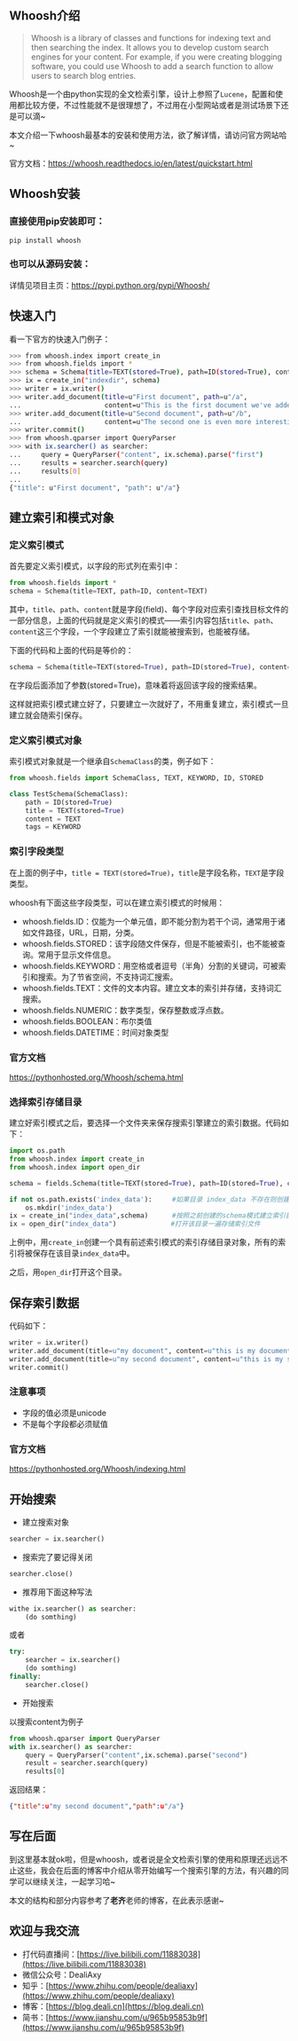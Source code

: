 ## Whoosh介绍

>Whoosh is a library of classes and functions for indexing text and then searching the index. It allows you to develop custom search engines for your content. For example, if you were creating blogging software, you could use Whoosh to add a search function to allow users to search blog entries.

Whoosh是一个由python实现的全文检索引擎，设计上参照了`Lucene`，配置和使用都比较方便，不过性能就不是很理想了，不过用在小型网站或者是测试场景下还是可以滴~

本文介绍一下whoosh最基本的安装和使用方法，欲了解详情，请访问官方网站哈~

官方文档：https://whoosh.readthedocs.io/en/latest/quickstart.html

## Whoosh安装

### 直接使用pip安装即可：

```  
pip install whoosh
```

### 也可以从源码安装：

详情见项目主页：https://pypi.python.org/pypi/Whoosh/

## 快速入门

看一下官方的快速入门例子：

```bash
>>> from whoosh.index import create_in
>>> from whoosh.fields import *
>>> schema = Schema(title=TEXT(stored=True), path=ID(stored=True), content=TEXT)
>>> ix = create_in("indexdir", schema)
>>> writer = ix.writer()
>>> writer.add_document(title=u"First document", path=u"/a",
...                     content=u"This is the first document we've added!")
>>> writer.add_document(title=u"Second document", path=u"/b",
...                     content=u"The second one is even more interesting!")
>>> writer.commit()
>>> from whoosh.qparser import QueryParser
>>> with ix.searcher() as searcher:
...     query = QueryParser("content", ix.schema).parse("first")
...     results = searcher.search(query)
...     results[0]
...
{"title": u"First document", "path": u"/a"}
```

## 建立索引和模式对象

### 定义索引模式

首先要定义索引模式，以字段的形式列在索引中：

```python
from whoosh.fields import *
schema = Schema(title=TEXT, path=ID, content=TEXT)
```

其中，`title`、`path`、`content`就是字段(field)、每个字段对应索引查找目标文件的一部分信息，上面的代码就是定义索引的模式——索引内容包括`title`、`path`、`content`这三个字段，一个字段建立了索引就能被搜索到，也能被存储。

下面的代码和上面的代码是等价的：

```python
schema = Schema(title=TEXT(stored=True), path=ID(stored=True), content=TEXT)
```

在字段后面添加了参数(stored=True)，意味着将返回该字段的搜索结果。

这样就把索引模式建立好了，只要建立一次就好了，不用重复建立，索引模式一旦建立就会随索引保存。

### 定义索引模式对象

索引模式对象就是一个继承自`SchemaClass`的类，例子如下：

```python
from whoosh.fields import SchemaClass, TEXT, KEYWORD, ID, STORED

class TestSchema(SchemaClass):
    path = ID(stored=True)
    title = TEXT(stored=True)
    content = TEXT
    tags = KEYWORD
```

### 索引字段类型

在上面的例子中，`title = TEXT(stored=True)`，`title`是字段名称，`TEXT`是字段类型。

whoosh有下面这些字段类型，可以在建立索引模式的时候用：

- whoosh.fields.ID：仅能为一个单元值，即不能分割为若干个词，通常用于诸如文件路径，URL，日期，分类。
- whoosh.fields.STORED：该字段随文件保存，但是不能被索引，也不能被查询。常用于显示文件信息。
- whoosh.fields.KEYWORD：用空格或者逗号（半角）分割的关键词，可被索引和搜索。为了节省空间，不支持词汇搜索。
- whoosh.fields.TEXT：文件的文本内容。建立文本的索引并存储，支持词汇搜索。
- whoosh.fields.NUMERIC：数字类型，保存整数或浮点数。
- whoosh.fields.BOOLEAN：布尔类值
- whoosh.fields.DATETIME：时间对象类型

### 官方文档

https://pythonhosted.org/Whoosh/schema.html

### 选择索引存储目录

建立好索引模式之后，要选择一个文件夹来保存搜索引擎建立的索引数据。代码如下：

```python
import os.path
from whoosh.index import create_in
from whoosh.index import open_dir

schema = fields.Schema(title=TEXT(stored=True), path=ID(stored=True), content=TEXT)

if not os.path.exists('index_data'):     #如果目录 index_data 不存在则创建
    os.mkdir('index_data') 
ix = create_in("index_data",schema)      #按照之前创建的schema模式建立索引目录
ix = open_dir("index_data")　            #打开该目录一遍存储索引文件
```

上例中，用`create_in`创建一个具有前述索引模式的索引存储目录对象，所有的索引将被保存在该目录`index_data`中。

之后，用`open_dir`打开这个目录。

## 保存索引数据

代码如下：

```python
writer = ix.writer()
writer.add_document(title=u"my document", content=u"this is my document", path=u"/a", tags=u"firlst short")
writer.add_document(title=u"my second document", content=u"this is my second document", path=u"/b", tags=u"second short")
writer.commit()
```

### 注意事项

- 字段的值必须是unicode
- 不是每个字段都必须赋值

### 官方文档

https://pythonhosted.org/Whoosh/indexing.html

## 开始搜索

- 建立搜索对象

```python
searcher = ix.searcher()
```

- 搜索完了要记得关闭

```python
searcher.close()
```

- 推荐用下面这种写法

```python
withe ix.searcher() as searcher:
    (do somthing)
```

或者

```python
try:
    searcher = ix.searcher()
    (do somthing)
finally:
    searcher.close()
```

- 开始搜索

以搜索content为例子

```python
from whoosh.qparser import QueryParser
with ix.searcher() as searcher:
    query = QueryParser("content",ix.schema).parse("second")
    result = searcher.search(query)
    results[0]
```

返回结果：

```json
{"title":u"my second document","path":u"/a"}
```

## 写在后面

到这里基本就ok啦，但是whoosh，或者说是全文检索引擎的使用和原理还远远不止这些，我会在后面的博客中介绍从零开始编写一个搜索引擎的方法，有兴趣的同学可以继续关注，一起学习哈~

本文的结构和部分内容参考了**老齐**老师的博客，在此表示感谢~

## 欢迎与我交流
- 打代码直播间：[https://live.bilibili.com/11883038](https://live.bilibili.com/11883038)
- 微信公众号：DealiAxy
- 知乎：[https://www.zhihu.com/people/dealiaxy](https://www.zhihu.com/people/dealiaxy)
- 博客：[https://blog.deali.cn](https://blog.deali.cn)
- 简书：[https://www.jianshu.com/u/965b95853b9f](https://www.jianshu.com/u/965b95853b9f)